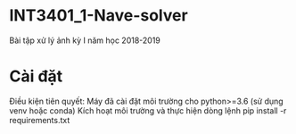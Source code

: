 # INT3401_1-Nave-solver
  Bài tập xử lý ảnh kỳ I năm học 2018-2019
# Cài đặt 
  Điều kiện tiên quyết: Máy đã cài đặt môi trường cho python>=3.6 (sử dụng venv hoặc conda)
  Kích hoạt môi trường và thực hiện dòng lệnh
  pip install -r requirements.txt
